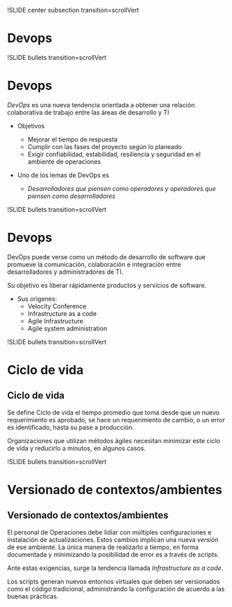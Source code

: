 !SLIDE center subsection transition=scrollVert
# Devops

!SLIDE bullets transition=scrollVert
# Devops

*DevOps* es una nueva tendencia orientada a obtener una relación colaborativa de
trabajo entre las áreas de desarrollo  y TI

* Objetivos
  * Mejorar el tiempo de respuesta
  * Cumplir con las fases del proyecto según lo planeado
  * Exigir confiabilidad, estabilidad, resiliencia  y seguridad en el ambiente de operaciones

* Uno de los lemas de DevOps es
  * *Desarrolladores que piensen como operadores y
operadores que piensen como desarrolladores*

!SLIDE bullets transition=scrollVert
# Devops

DevOps puede verse como un método de desarrollo de software que promueve la
comunicación, colaboración e integración entre desarrolladores y
administradores de TI. 

Su objetivo es liberar rápidamente productos y servicios de
software.

* Sus origenes:
  * Velocity Conference
  * Infrastructure as a code
  * Agile Infrastructure
  * Agile system administration

!SLIDE bullets transition=scrollVert
# Ciclo de vida
## Ciclo de vida
Se define Ciclo de vida el tiempo promedio que toma desde que un nuevo
requerimiento es aprobado, se hace un requerimiento de cambio, o un error es
identificado, hasta su pase a producción.

Organizaciones que utilizan métodos ágiles necesitan minimizar este ciclo de
vida y reducirlo a minutos, en algunos casos.

!SLIDE bullets transition=scrollVert
# Versionado de contextos/ambientes
## Versionado de contextos/ambientes

El personal de  Operaciones debe lidiar con múltiples configuraciones e
instalación de actualizaciones. Estos cambios implican una nueva *versión* de
ese ambiente. La única manera de realizarlo a tiempo, en forma documentada y
minimizando la posibilidad de error es a través de scripts.

Ante estas exigencias, surge la tendencia llamada *Infrastructure as a code*.

Los scripts generan nuevos entornos virtuales que deben ser versionados como el
código tradicional, administrando la configuración de acuerdo a las buenas
prácticas.

